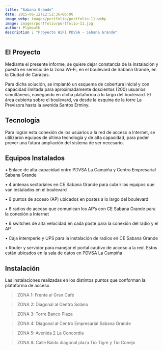 ```yaml
---
title: "Sabana Grande"
date: 2015-06-12T12:52:36+06:00
image_webp: images/portfolio/portfolio-11.webp
image: images/portfolio/portfolio-11.jpg
author: Plymouth
description : "Proyecto WiFi PDVSA - Sabana Grande"
---
```



## El Proyecto

Mediante el presente informe, se quiere dejar constancia de la instalación y puesta en servicio de la zona Wi-Fi, en el boulevard de Sabana Grande, en la Ciudad de Caracas.

Para dicha solución, se implantó un esquema de cobertura inicial y con capacidad limitada para aproximadamente doscientos (200) usuarios simultáneos, navegando en dicha plataforma a lo largo del boulevard. El área cubierta sobre el boulevard, va desde la esquina de la torre La Previsora hasta la avenida Santos Erminy.

## Tecnología

Para lograr esta conexión de los usuarios a la red de acceso a Internet, se utilizaron equipos de última tecnología y de alta capacidad, para poder prever una futura ampliación del sistema de ser necesario.

## Equipos Instalados

• Enlace de alta capacidad entre PDVSA La Campiña y Centro Empresarial Sabana Grande

• 4 antenas sectoriales en CE Sabana Grande para cubrir las equipos que van instalados en el boulevard

• 6 puntos de acceso (AP) ubicados en postes a lo largo del boulevard

• 6 radios de acceso que comunican los AP’s con CE Sabana Grande para la conexión a Internet

• 6 switches de alta velocidad en cada poste para la conexión del radio y el AP

• Caja intemperie y UPS para la instalación de radios en CE Sabana Grande

• Router y servidor para manejar el portal cautivo de acceso a la red. Estos están ubicados en la sala de datos en PDVSA La Campiña

## Instalación

Las instalaciones realizadas en los distintos puntos que conforman la plataforma de acceso.

>ZONA 1: Frente al Gran Café

>ZONA 2: Diagonal al Centro Solano

>ZONA 3: Torre Banco Plaza

>ZONA 4: Diagonal al Centro Empresarial Sabana Grande 

>ZONA 5: Avenida 2 La Concordia

>ZONA 6: Calle Baldo diagonal plaza Tío Tigre y Tío Conejo
